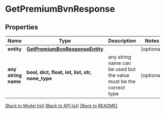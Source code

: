 # GetPremiumBvnResponse


## Properties
Name | Type | Description | Notes
------------ | ------------- | ------------- | -------------
**entity** | [**GetPremiumBvnResponseEntity**](GetPremiumBvnResponseEntity.md) |  | [optional] 
**any string name** | **bool, dict, float, int, list, str, none_type** | any string name can be used but the value must be the correct type | [optional]

[[Back to Model list]](../README.md#documentation-for-models) [[Back to API list]](../README.md#documentation-for-api-endpoints) [[Back to README]](../README.md)


